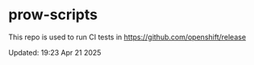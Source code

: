 # prow-scripts

This repo is used to run CI tests in https://github.com/openshift/release

Updated: 19:23 Apr 21 2025
